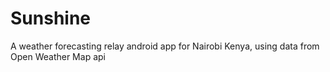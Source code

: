 Sunshine
========

A weather forecasting relay android app for Nairobi Kenya, using data from Open Weather Map api
